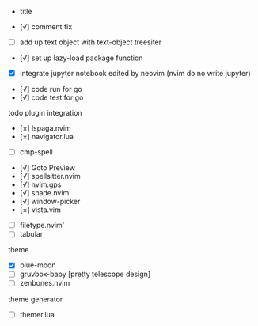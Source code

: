 * title

- [√] comment fix
- [ ] add up text object with text-object treesiter
- [√] set up lazy-load package function
- [x] integrate jupyter notebook edited by neovim (nvim do no write jupyter)

- [√] code run for go
- [√] code test for go


todo plugin integration
- [×] lspaga.nvim
- [×] navigator.lua
- [ ] cmp-spell
- [√] Goto Preview
- [√] spellsitter.nvim
- [√] nvim.gps
- [√] shade.nvim
- [√] window-picker
- [×] vista.vim
- [ ] filetype.nvim'
- [ ] tabular

theme
- [x] blue-moon
- [ ] gruvbox-baby [pretty telescope design]
- [ ] zenbones.nvim

theme generator
- [ ] themer.lua



